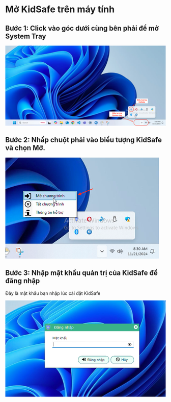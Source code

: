 # Mở KidSafe trên máy tính

## Bước 1: Click vào góc dưới cùng bên phải để mở System Tray

![Mở system tray](../img/ok1.png)

## Bước 2: Nhấp chuột phải vào biểu tượng KidSafe và chọn Mở.

![Mở KidSafe](../img/ok2.png)

## Bước 3: Nhập mật khẩu quản trị của KidSafe để đăng nhập

Đây là mật khẩu bạn nhập lúc cài đặt KidSafe

![Nhập mật khẩu](../img/ok3.png)
